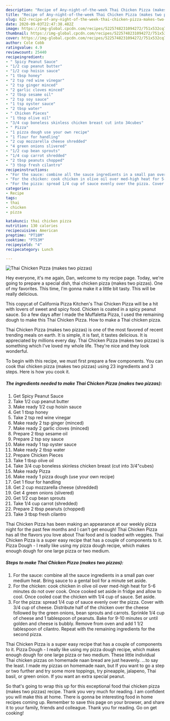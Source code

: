 ```yaml
---
description: "Recipe of Any-night-of-the-week Thai Chicken Pizza (makes two pizzas)"
title: "Recipe of Any-night-of-the-week Thai Chicken Pizza (makes two pizzas)"
slug: 622-recipe-of-any-night-of-the-week-thai-chicken-pizza-makes-two-pizzas
date: 2020-09-03T22:47:38.482Z
image: https://img-global.cpcdn.com/recipes/5225748231094272/751x532cq70/thai-chicken-pizza-makes-two-pizzas-recipe-main-photo.jpg
thumbnail: https://img-global.cpcdn.com/recipes/5225748231094272/751x532cq70/thai-chicken-pizza-makes-two-pizzas-recipe-main-photo.jpg
cover: https://img-global.cpcdn.com/recipes/5225748231094272/751x532cq70/thai-chicken-pizza-makes-two-pizzas-recipe-main-photo.jpg
author: Cole Cobb
ratingvalue: 4.9
reviewcount: 25440
recipeingredient:
- " Spicy Peanut Sauce"
- "1/2 cup peanut butter"
- "1/2 cup hoisin sauce"
- "1 tbsp honey"
- "2 tsp red wine vinegar"
- "2 tsp ginger minced"
- "2 garlic cloves minced"
- "2 tbsp sesame oil"
- "2 tsp soy sauce"
- "1 tsp oyster sauce"
- "2 tbsp water"
- " Chicken Pieces"
- "1 tbsp olive oil"
- "3/4 cup boneless skinless chicken breast cut into 34cubes"
- " Pizza"
- "1 pizza dough use your own recipe"
- "1 flour for handling"
- "2 cup mozzarella cheese shredded"
- "4 green onions slivered"
- "1/2 cup bean sprouts"
- "1/4 cup carrot shredded"
- "2 tbsp peanuts chopped"
- "3 tbsp fresh cilantro"
recipeinstructions:
- "For the sauce: combine all the sauce ingredients in a small pan over medium heat. Bring sauce to a gental boil for a minute set aside."
- "For the chicken: cook chicken in olive oil over med-high heat for 5-6 minutes do not over cook. Once cooked set aside in fridge and allow to cool. Once cooled coat the chicken with 1/4 cup of sauce. Set aside."
- "For the pizza: spread 1/4 cup of sauce evenly over the pizza. Cover with 3/4 cup of cheese. Distribute half of the chicken over the cheese followed by the green onions, bean sprouts and carrots. Sprinkle 1/4 cup of cheese and 1 tablespoon of peanuts. Bake for 9-10 minutes or until golden and cheese is bubbly. Remove from oven and add 1 1/2 tablespoon of cilantro. Repeat with the remaining ingredients for the second pizza."
categories:
- Recipe
tags:
- thai
- chicken
- pizza

katakunci: thai chicken pizza 
nutrition: 130 calories
recipecuisine: American
preptime: "PT18M"
cooktime: "PT53M"
recipeyield: "4"
recipecategory: Lunch

---
```



![Thai Chicken Pizza (makes two pizzas)](https://img-global.cpcdn.com/recipes/5225748231094272/751x532cq70/thai-chicken-pizza-makes-two-pizzas-recipe-main-photo.jpg)

Hey everyone, it's me again, Dan, welcome to my recipe page. Today, we're going to prepare a special dish, thai chicken pizza (makes two pizzas). One of my favorites. This time, I'm gonna make it a little bit tasty. This will be really delicious.

This copycat of California Pizza Kitchen&#39;s Thai Chicken Pizza will be a hit with lovers of sweet and spicy food. Chicken is coated in a spicy peanut sauce. So a few days after I made the Muffaletta Pizza, I used the remaining dough to make this Thai Chicken Pizza. How to make a Thai chicken pizza.

Thai Chicken Pizza (makes two pizzas) is one of the most favored of recent trending meals on earth. It is simple, it is fast, it tastes delicious. It is appreciated by millions every day. Thai Chicken Pizza (makes two pizzas) is something which I've loved my whole life. They're nice and they look wonderful.


To begin with this recipe, we must first prepare a few components. You can cook thai chicken pizza (makes two pizzas) using 23 ingredients and 3 steps. Here is how you cook it.

<!--inarticleads1-->

##### The ingredients needed to make Thai Chicken Pizza (makes two pizzas):

1. Get  Spicy Peanut Sauce
1. Take 1/2 cup peanut butter
1. Make ready 1/2 cup hoisin sauce
1. Get 1 tbsp honey
1. Take 2 tsp red wine vinegar
1. Make ready 2 tsp ginger (minced)
1. Make ready 2 garlic cloves (minced)
1. Prepare 2 tbsp sesame oil
1. Prepare 2 tsp soy sauce
1. Make ready 1 tsp oyster sauce
1. Make ready 2 tbsp water
1. Prepare  Chicken Pieces
1. Take 1 tbsp olive oil
1. Take 3/4 cup boneless skinless chicken breast (cut into 3/4&#34;cubes)
1. Make ready  Pizza
1. Make ready 1 pizza dough (use your own recipe)
1. Get 1 flour for handling
1. Get 2 cup mozzarella cheese (shredded)
1. Get 4 green onions (slivered)
1. Get 1/2 cup bean sprouts
1. Take 1/4 cup carrot (shredded)
1. Prepare 2 tbsp peanuts (chopped)
1. Take 3 tbsp fresh cilantro


Thai Chicken Pizza has been making an appearance at our weekly pizza night for the past few months and I can&#39;t get enough! Thai Chicken Pizza has all the flavors you love about Thai food and is loaded with veggies. Thai Chicken Pizza is a super easy recipe that has a couple of components to it. Pizza Dough - I really like using my pizza dough recipe, which makes enough dough for one large pizza or two medium. 

<!--inarticleads2-->

##### Steps to make Thai Chicken Pizza (makes two pizzas):

1. For the sauce: combine all the sauce ingredients in a small pan over medium heat. Bring sauce to a gental boil for a minute set aside.
1. For the chicken: cook chicken in olive oil over med-high heat for 5-6 minutes do not over cook. Once cooked set aside in fridge and allow to cool. Once cooled coat the chicken with 1/4 cup of sauce. Set aside.
1. For the pizza: spread 1/4 cup of sauce evenly over the pizza. Cover with 3/4 cup of cheese. Distribute half of the chicken over the cheese followed by the green onions, bean sprouts and carrots. Sprinkle 1/4 cup of cheese and 1 tablespoon of peanuts. Bake for 9-10 minutes or until golden and cheese is bubbly. Remove from oven and add 1 1/2 tablespoon of cilantro. Repeat with the remaining ingredients for the second pizza.


Thai Chicken Pizza is a super easy recipe that has a couple of components to it. Pizza Dough - I really like using my pizza dough recipe, which makes enough dough for one large pizza or two medium. These little individual Thai chicken pizzas on homemade naan bread are just heavenly. …to say the least. I made my pizzas on homemade naan, but If you want to go a step or two further and try some more toppings, try pineapple, jalapeno, Thai basil, or green onion. If you want an extra special peanut. 

So that's going to wrap this up for this exceptional food thai chicken pizza (makes two pizzas) recipe. Thank you very much for reading. I am confident you will make this at home. There is gonna be interesting food in home recipes coming up. Remember to save this page on your browser, and share it to your family, friends and colleague. Thank you for reading. Go on get cooking!
